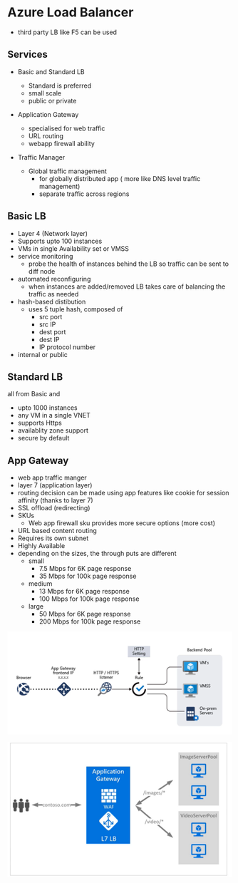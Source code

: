 # Azure Load Balancer

* third party LB like F5 can be used

## Services

* Basic and Standard LB
    * Standard is preferred
    * small scale
    * public or private

* Application Gateway
    * specialised for web traffic
    * URL routing
    * webapp firewall ability

* Traffic Manager
    * Global traffic management
        * for globally distributed app ( more like DNS level traffic management)
        * separate traffic across regions


## Basic LB

* Layer 4 (Network layer)
* Supports upto 100 instances
* VMs in single Availability set or VMSS
* service monitoring
    * probe the health of instances behind the LB so traffic can be sent to diff node
* automated reconfiguring
    * when instances are added/removed LB takes care of balancing the traffic as needed
* hash-based distibution
    * uses 5 tuple hash, composed of
        * src port
        * src IP
        * dest port
        * dest IP
        * IP protocol number
* internal or public

## Standard LB

all from Basic and

* upto 1000 instances
* any VM in a single VNET
* supports Https
* availablity zone support
* secure by default

## App Gateway

* web app traffic manger
* layer 7 (application layer)
* routing decision can be made using app features like cookie for session affinity (thanks to layer 7) 
* SSL offload (redirecting)
* SKUs
    * Web app firewall sku provides more secure options (more cost)
* URL based content routing
* Requires its own subnet
* Highly Available
* depending on the sizes, the through puts are different
    * small
        * 7.5 Mbps for 6K page response
        * 35 Mbps for 100k page response
    * medium
        * 13 Mbps for 6K page response
        * 100 Mbps for 100k page response
    * large
        * 50 Mbps for 6K page response
        * 200 Mbps for 100k page response

![image Application Gateway](./img/app-gateway.png)

![image Application Gateway Example](./img/app-gateway-example.png)

